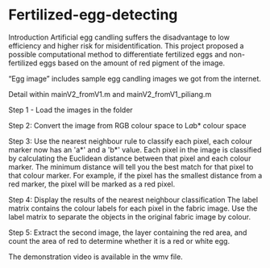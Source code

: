 # Fertilized-egg-detecting
Introduction
Artificial egg candling suffers the disadvantage to low efficiency and higher risk for misidentification. This project proposed a possible computational method to differentiate fertilized eggs and non-fertilized eggs based on the amount of red pigment of the image.

“Egg image” includes sample egg candling images we got from the internet.

Detail within mainV2_fromV1.m and mainV2_fromV1_piliang.m

Step 1 - Load the images in the folder

Step 2: Convert the image from RGB colour space to L*a*b* colour space

Step 3: Use the nearest neighbour rule to classify each pixel, each colour marker now has an 'a*' and a 'b*' value. Each pixel in the image is classified by calculating the Euclidean distance between that pixel and each colour marker. The minimum distance will tell you the best match for that pixel to that colour marker. For example, if the pixel has the smallest distance from a red marker, the pixel will be marked as a red pixel.

Step 4: Display the results of the nearest neighbour classification
The label matrix contains the colour labels for each pixel in the fabric image. Use the label matrix to separate the objects in the original fabric image by colour.

Step 5: Extract the second image, the layer containing the red area, and count the area of red to determine whether it is a red or white egg.



The demonstration video is available in the wmv file.

